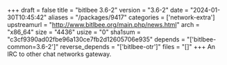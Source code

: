 +++
draft = false
title = "bitlbee 3.6-2"
version = "3.6-2"
date = "2024-01-30T10:45:42"
aliases = "/packages/9417"
categories = ['network-extra']
upstreamurl = "http://www.bitlbee.org/main.php/news.html"
arch = "x86_64"
size = "4436"
usize = "0"
sha1sum = "c3cf9390ad02fbe96a130ce7fb2d12605706e935"
depends = "['bitlbee-common=3.6-2']"
reverse_depends = "['bitlbee-otr']"
files = "[]"
+++
An IRC to other chat networks gateway.